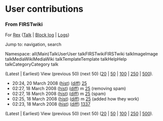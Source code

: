 # User contributions

### From FIRSTwiki

For [Rex](/index.php?title=User:Rex&action=edit "User:Rex" )
([Talk](User_talk:Rex "User talk:Rex" ) | [Block
log](/index.php?title=Special:Log&type=block&page=User:Rex "Special:Log" ) |
[Logs](/index.php?title=Special:Log&user=Rex "Special:Log" ))

Jump to: navigation, search

Namespace:  all(Main)TalkUserUser talkFIRSTwikiFIRSTwiki talkImageImage
talkMediaWikiMediaWiki talkTemplateTemplate talkHelpHelp talkCategoryCategory
talk

(Latest | Earliest) View (previous 50) (next 50)
([20](/index.php?title=Special:Contributions&target=Rex&offset=0&limit=20) |
[50](/index.php?title=Special:Contributions&target=Rex&offset=0&limit=50) |
[100](/index.php?title=Special:Contributions&target=Rex&offset=0&limit=100) |
[250](/index.php?title=Special:Contributions&target=Rex&offset=0&limit=250) |
[500](/index.php?title=Special:Contributions&target=Rex&offset=0&limit=500)).

  * 20:24, 20 March 2008 ([hist](/index.php?title=25&action=history "25" )) ([diff](/index.php?title=25&diff=prev&oldid=67109 "25" )) [25](25 "25" )
  * 02:27, 18 March 2008 ([hist](/index.php?title=25&action=history "25" )) ([diff](/index.php?title=25&diff=prev&oldid=67037 "25" )) m [25](25 "25" ) (removing spam)
  * 02:27, 18 March 2008 ([hist](/index.php?title=25&action=history "25" )) ([diff](/index.php?title=25&diff=prev&oldid=67036 "25" )) m [25](25 "25" ) (spam)
  * 02:25, 18 March 2008 ([hist](/index.php?title=25&action=history "25" )) ([diff](/index.php?title=25&diff=prev&oldid=67035 "25" )) m [25](25 "25" ) (added how they work)
  * 02:23, 18 March 2008 ([hist](/index.php?title=1337&action=history "1337" )) ([diff](/index.php?title=1337&diff=prev&oldid=67034 "1337" )) [1337](1337 "1337" )

(Latest | Earliest) View (previous 50) (next 50)
([20](/index.php?title=Special:Contributions&target=Rex&offset=0&limit=20) |
[50](/index.php?title=Special:Contributions&target=Rex&offset=0&limit=50) |
[100](/index.php?title=Special:Contributions&target=Rex&offset=0&limit=100) |
[250](/index.php?title=Special:Contributions&target=Rex&offset=0&limit=250) |
[500](/index.php?title=Special:Contributions&target=Rex&offset=0&limit=500)).

